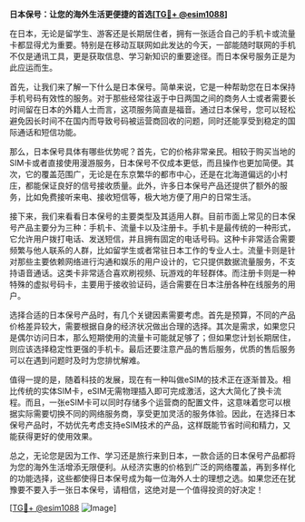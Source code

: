 **日本保号：让您的海外生活更便捷的首选[[TG💪+ @esim1088](https://t.me/s/esim1088)]**

在日本，无论是留学生、游客还是长期居住者，拥有一张适合自己的手机卡或流量卡都显得尤为重要。特别是在移动互联网如此发达的今天，一部能随时联网的手机不仅是通讯工具，更是获取信息、学习新知识的重要途径。而日本保号服务正是为此应运而生。

首先，让我们来了解一下什么是日本保号。简单来说，它是一种帮助您在日本保持手机号码有效性的服务。对于那些经常往返于中日两国之间的商务人士或者需要长时间留在日本的外籍人士而言，这项服务简直是福音。通过日本保号，您可以轻松避免因长时间不在国内而导致号码被运营商回收的问题，同时还能享受到稳定的国际通话和短信功能。

那么，日本保号具体有哪些优势呢？首先，它的价格非常亲民。相较于购买当地的SIM卡或者直接使用漫游服务，日本保号不仅成本更低，而且操作也更加简便。其次，它的覆盖范围广，无论是在东京繁华的都市中心，还是在北海道偏远的小村庄，都能保证良好的信号接收质量。此外，许多日本保号产品还提供了额外的服务，比如免费接听来电、接收短信等，极大地方便了用户的日常生活。

接下来，我们来看看日本保号的主要类型及其适用人群。目前市面上常见的日本保号产品主要分为三种：手机卡、流量卡以及注册卡。手机卡是最传统的一种形式，它允许用户拨打电话、发送短信，并且拥有固定的电话号码。这种卡非常适合需要频繁与他人联系的人群，比如留学生或者常驻日本工作的专业人士。流量卡则是针对那些主要依赖网络进行沟通和娱乐的用户设计的，它只提供数据流量服务，不支持语音通话。这类卡非常适合喜欢刷视频、玩游戏的年轻群体。而注册卡则是一种特殊的虚拟号码卡，主要用于接收验证码，适合需要在日本注册各种在线服务的用户。

选择合适的日本保号产品时，有几个关键因素需要考虑。首先是预算，不同的产品价格差异较大，需要根据自身的经济状况做出合理的选择。其次是需求，如果您只是偶尔访问日本，那么短期使用的流量卡可能就足够了；但如果您计划长期居住，则应该选择稳定性更强的手机卡。最后还要注意产品的售后服务，优质的售后服务可以在遇到问题时及时为您排忧解难。

值得一提的是，随着科技的发展，现在有一种叫做eSIM的技术正在逐渐普及。相比传统的实体SIM卡，eSIM无需物理插入即可完成激活，这大大简化了换卡流程。而且，一张eSIM卡可以同时存储多个运营商的配置文件，这意味着您可以根据实际需要切换不同的网络服务商，享受更加灵活的服务体验。因此，在选择日本保号产品时，不妨优先考虑支持eSIM技术的产品，这样既能节省时间和精力，又能获得更好的使用效果。

总之，无论您是因为工作、学习还是旅行来到日本，一款合适的日本保号产品都将为您的海外生活增添无限便利。从经济实惠的价格到广泛的网络覆盖，再到多样化的功能选择，这些都使得日本保号成为每一位海外人士的理想之选。如果您还在犹豫要不要入手一张日本保号，请相信，这绝对是一个值得投资的好决定！

[[TG💪+ @esim1088](https://t.me/s/esim1088) ![Image](https://i.postimg.cc/4NQfJmqS/Snipaste-2025-05-13-00-14-12.png)]